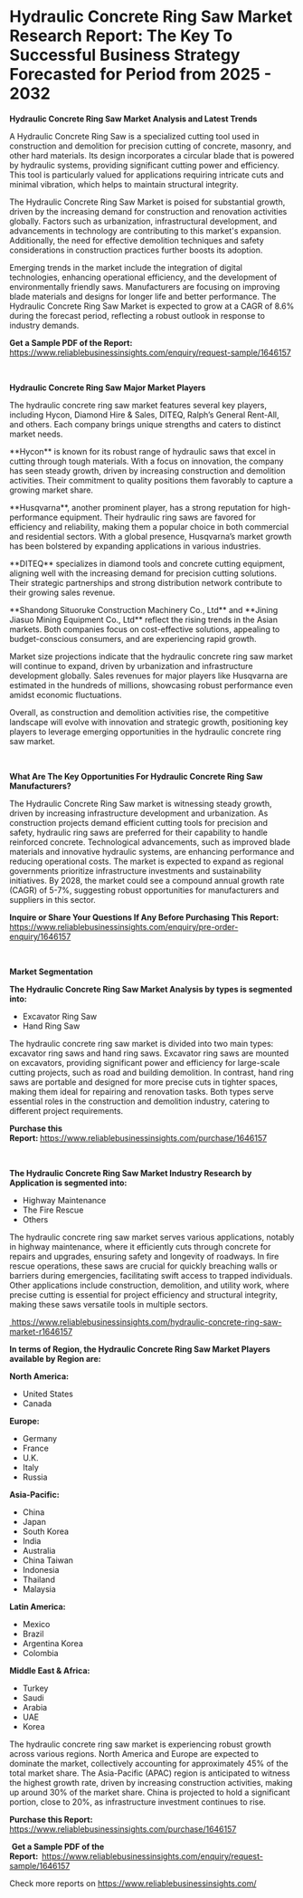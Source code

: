 <p><h1>Hydraulic Concrete Ring Saw Market Research Report: The Key To Successful Business Strategy Forecasted for Period from 2025 - 2032</h1></p><p><strong>Hydraulic Concrete Ring Saw Market Analysis and Latest Trends</strong></p>
<p><p>A Hydraulic Concrete Ring Saw is a specialized cutting tool used in construction and demolition for precision cutting of concrete, masonry, and other hard materials. Its design incorporates a circular blade that is powered by hydraulic systems, providing significant cutting power and efficiency. This tool is particularly valued for applications requiring intricate cuts and minimal vibration, which helps to maintain structural integrity.</p><p>The Hydraulic Concrete Ring Saw Market is poised for substantial growth, driven by the increasing demand for construction and renovation activities globally. Factors such as urbanization, infrastructural development, and advancements in technology are contributing to this market's expansion. Additionally, the need for effective demolition techniques and safety considerations in construction practices further boosts its adoption.</p><p>Emerging trends in the market include the integration of digital technologies, enhancing operational efficiency, and the development of environmentally friendly saws. Manufacturers are focusing on improving blade materials and designs for longer life and better performance. The Hydraulic Concrete Ring Saw Market is expected to grow at a CAGR of 8.6% during the forecast period, reflecting a robust outlook in response to industry demands.</p></p>
<p><strong>Get a Sample PDF of the Report:&nbsp;</strong> <a href="https://www.reliablebusinessinsights.com/enquiry/request-sample/1646157?utm_campaign=2317&utm_medium=2&utm_source=Github&utm_content=ia&utm_term=23022025&utm_id=hydraulic-concrete-ring-saw">https://www.reliablebusinessinsights.com/enquiry/request-sample/1646157</a></p>
<p>&nbsp;</p>
<p><strong>Hydraulic Concrete Ring Saw Major Market Players</strong></p>
<p><p>The hydraulic concrete ring saw market features several key players, including Hycon, Diamond Hire & Sales, DITEQ, Ralph’s General Rent-All, and others. Each company brings unique strengths and caters to distinct market needs.</p><p>**Hycon** is known for its robust range of hydraulic saws that excel in cutting through tough materials. With a focus on innovation, the company has seen steady growth, driven by increasing construction and demolition activities. Their commitment to quality positions them favorably to capture a growing market share.</p><p>**Husqvarna**, another prominent player, has a strong reputation for high-performance equipment. Their hydraulic ring saws are favored for efficiency and reliability, making them a popular choice in both commercial and residential sectors. With a global presence, Husqvarna’s market growth has been bolstered by expanding applications in various industries.</p><p>**DITEQ** specializes in diamond tools and concrete cutting equipment, aligning well with the increasing demand for precision cutting solutions. Their strategic partnerships and strong distribution network contribute to their growing sales revenue. </p><p>**Shandong Situoruke Construction Machinery Co., Ltd** and **Jining Jiasuo Mining Equipment Co., Ltd** reflect the rising trends in the Asian markets. Both companies focus on cost-effective solutions, appealing to budget-conscious consumers, and are experiencing rapid growth.</p><p>Market size projections indicate that the hydraulic concrete ring saw market will continue to expand, driven by urbanization and infrastructure development globally. Sales revenues for major players like Husqvarna are estimated in the hundreds of millions, showcasing robust performance even amidst economic fluctuations. </p><p>Overall, as construction and demolition activities rise, the competitive landscape will evolve with innovation and strategic growth, positioning key players to leverage emerging opportunities in the hydraulic concrete ring saw market.</p></p>
<p>&nbsp;</p>
<p><strong>What Are The Key Opportunities For Hydraulic Concrete Ring Saw Manufacturers?</strong></p>
<p><p>The Hydraulic Concrete Ring Saw market is witnessing steady growth, driven by increasing infrastructure development and urbanization. As construction projects demand efficient cutting tools for precision and safety, hydraulic ring saws are preferred for their capability to handle reinforced concrete. Technological advancements, such as improved blade materials and innovative hydraulic systems, are enhancing performance and reducing operational costs. The market is expected to expand as regional governments prioritize infrastructure investments and sustainability initiatives. By 2028, the market could see a compound annual growth rate (CAGR) of 5-7%, suggesting robust opportunities for manufacturers and suppliers in this sector.</p></p>
<p><strong>Inquire or Share Your Questions If Any Before Purchasing This Report:</strong> <a href="https://www.reliablebusinessinsights.com/enquiry/pre-order-enquiry/1646157?utm_campaign=2317&utm_medium=2&utm_source=Github&utm_content=ia&utm_term=23022025&utm_id=hydraulic-concrete-ring-saw">https://www.reliablebusinessinsights.com/enquiry/pre-order-enquiry/1646157</a></p>
<p>&nbsp;</p>
<p><strong>Market Segmentation</strong></p>
<p><strong>The Hydraulic Concrete Ring Saw Market Analysis by types is segmented into:</strong></p>
<p><ul><li>Excavator Ring Saw</li><li>Hand Ring Saw</li></ul></p>
<p><p>The hydraulic concrete ring saw market is divided into two main types: excavator ring saws and hand ring saws. Excavator ring saws are mounted on excavators, providing significant power and efficiency for large-scale cutting projects, such as road and building demolition. In contrast, hand ring saws are portable and designed for more precise cuts in tighter spaces, making them ideal for repairing and renovation tasks. Both types serve essential roles in the construction and demolition industry, catering to different project requirements.</p></p>
<p><strong>Purchase this Report:&nbsp;</strong><a href="https://www.reliablebusinessinsights.com/purchase/1646157?utm_campaign=2317&utm_medium=2&utm_source=Github&utm_content=ia&utm_term=23022025&utm_id=hydraulic-concrete-ring-saw">https://www.reliablebusinessinsights.com/purchase/1646157</a></p>
<p>&nbsp;</p>
<p><strong>The Hydraulic Concrete Ring Saw Market Industry Research by Application is segmented into:</strong></p>
<p><ul><li>Highway Maintenance</li><li>The Fire Rescue</li><li>Others</li></ul></p>
<p><p>The hydraulic concrete ring saw market serves various applications, notably in highway maintenance, where it efficiently cuts through concrete for repairs and upgrades, ensuring safety and longevity of roadways. In fire rescue operations, these saws are crucial for quickly breaching walls or barriers during emergencies, facilitating swift access to trapped individuals. Other applications include construction, demolition, and utility work, where precise cutting is essential for project efficiency and structural integrity, making these saws versatile tools in multiple sectors.</p></p>
<p><a href="https://www.reliablebusinessinsights.com/hydraulic-concrete-ring-saw-market-r1646157?utm_campaign=2317&utm_medium=2&utm_source=Github&utm_content=ia&utm_term=23022025&utm_id=hydraulic-concrete-ring-saw">&nbsp;https://www.reliablebusinessinsights.com/hydraulic-concrete-ring-saw-market-r1646157</a></p>
<p><strong>In terms of Region, the Hydraulic Concrete Ring Saw Market Players available by Region are:</strong></p>
<p>
    <p> <strong> North America: </strong>
        <ul>
            <li>United States</li>
            <li>Canada</li>
        </ul>
        </p> 
    <p> <strong> Europe: </strong>
        <ul>
            <li>Germany</li>
            <li>France</li>
            <li>U.K.</li>
            <li>Italy</li>
            <li>Russia</li>
        </ul>
        </p> 
    <p> <strong> Asia-Pacific: </strong>
        <ul>
            <li>China</li>
            <li>Japan</li>
            <li>South Korea</li>
            <li>India</li>
            <li>Australia</li>
            <li>China Taiwan</li>
            <li>Indonesia</li>
            <li>Thailand</li>
            <li>Malaysia</li>
        </ul>
        </p> 
    <p> <strong> Latin America: </strong>
        <ul>
            <li>Mexico</li>
            <li>Brazil</li>
            <li>Argentina Korea</li>
            <li>Colombia</li>
        </ul>
        </p> 
    <p> <strong> Middle East & Africa: </strong>
        <ul>
            <li>Turkey</li>
            <li>Saudi</li>
            <li>Arabia</li>
            <li>UAE</li>
            <li>Korea</li>
        </ul>
    </p>
    </p>
<p><p>The hydraulic concrete ring saw market is experiencing robust growth across various regions. North America and Europe are expected to dominate the market, collectively accounting for approximately 45% of the total market share. The Asia-Pacific (APAC) region is anticipated to witness the highest growth rate, driven by increasing construction activities, making up around 30% of the market share. China is projected to hold a significant portion, close to 20%, as infrastructure investment continues to rise.</p></p>
<p><strong>Purchase this Report: </strong><a href="https://www.reliablebusinessinsights.com/purchase/1646157?utm_campaign=2317&utm_medium=2&utm_source=Github&utm_content=ia&utm_term=23022025&utm_id=hydraulic-concrete-ring-saw">https://www.reliablebusinessinsights.com/purchase/1646157</a></p>
<p>&nbsp;<strong>Get a Sample PDF of the Report:&nbsp;&nbsp;</strong><a href="https://www.reliablebusinessinsights.com/enquiry/request-sample/1646157?utm_campaign=2317&utm_medium=2&utm_source=Github&utm_content=ia&utm_term=23022025&utm_id=hydraulic-concrete-ring-saw">https://www.reliablebusinessinsights.com/enquiry/request-sample/1646157</a></p>
<p><strong></strong></p>
<p>Check more reports on <a href="https://www.reliablebusinessinsights.com/?utm_campaign=2317&utm_medium=2&utm_source=Github&utm_content=ia&utm_term=23022025&utm_id=hydraulic-concrete-ring-saw">https://www.reliablebusinessinsights.com/</a></p>